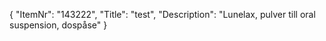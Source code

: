 {
  "ItemNr": "143222",
  "Title": "test",
  "Description": "Lunelax, pulver till oral suspension, dospåse"
}